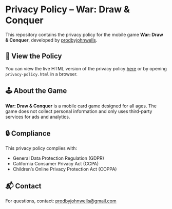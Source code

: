 # Privacy Policy – War: Draw & Conquer

This repository contains the privacy policy for the mobile game **War: Draw & Conquer**, developed by [prodbyjohnwells](mailto:prodbyjohnwells@gmail.com).

## 📄 View the Policy
You can view the live HTML version of the privacy policy [here](./privacy-policy.html) or by opening `privacy-policy.html` in a browser.

## 🕹️ About the Game
**War: Draw & Conquer** is a mobile card game designed for all ages. The game does not collect personal information and only uses third-party services for ads and analytics.

## 🔒 Compliance
This privacy policy complies with:
- General Data Protection Regulation (GDPR)
- California Consumer Privacy Act (CCPA)
- Children’s Online Privacy Protection Act (COPPA)

## 📬 Contact
For questions, contact: [prodbyjohnwells@gmail.com](mailto:prodbyjohnwells@gmail.com)
